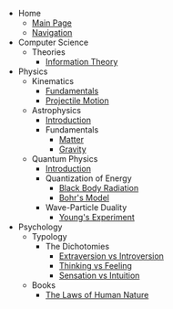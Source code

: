 - Home
    - [Main Page](index.md)
    - [Navigation](navigation.md)
- Computer Science
    - Theories
        - [Information Theory](computer_science/theories/information_theory.md)
- Physics
    - Kinematics
        - [Fundamentals](physics/kinematics/kinematics/main.md)
        - [Projectile Motion](physics/kinematics/projectile_motion/main.md)
    - Astrophysics
        - [Introduction](physics/astrophysics/introduction.md)
        - Fundamentals
            - [Matter](physics/astrophysics/matter/main.md)
            - [Gravity](physics/astrophysics/gravity/main.md)
    - Quantum Physics
        - [Introduction](physics/quantum_physics/introduction.md)
        - Quantization of Energy
            - [Black Body Radiation](physics/quantum_physics/quantization/black_body_radiation.md)
            - [Bohr's Model](physics/quantum_physics/quantization/bohr_model.md)
        - Wave-Particle Duality
            - [Young's Experiment](physics/quantum_physics/duality/young_experiment.md)
- Psychology
    - Typology
        - The Dichotomies
            - [Extraversion vs Introversion](psychology/typology/the_dichotomies/extraversion_vs_introversion.md)
            - [Thinking vs Feeling](psychology/typology/the_dichotomies/thinking_vs_feeling.md)
            - [Sensation vs Intuition](psychology/typology/the_dichotomies/sensation_vs_intuition.md)
    - Books
        - [The Laws of Human Nature](psychology/books/law_of_human_nature.md)